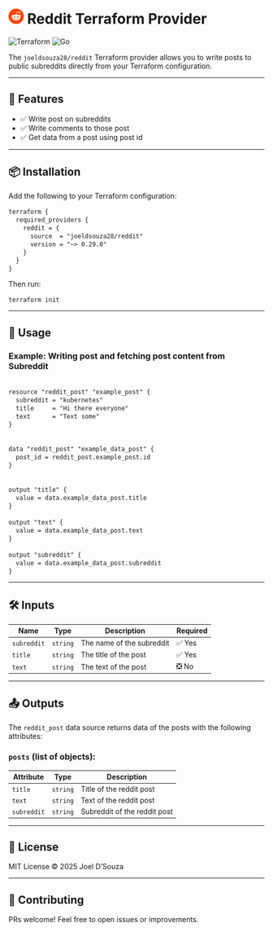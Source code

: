 
# <img src="https://raw.githubusercontent.com/joeldsouza28/terraform-provider-reddit/61657acd37cc130a849773ffe361f311a4be4c8b/reddit.png" width=30 height=30/> Reddit Terraform Provider

![Terraform](https://img.shields.io/badge/Terraform-Provider-blue?logo=terraform)
![Go](https://img.shields.io/badge/Built%20with-Go-00ADD8?logo=go)

The `joeldsouza28/reddit` Terraform provider allows you to write posts to public subreddits directly from your Terraform configuration.

---

## 🚀 Features

- ✅ Write post on subreddits
- ✅ Write comments to those post
- ✅ Get data from a post using post id
---

## 📦 Installation

Add the following to your Terraform configuration:

```hcl
terraform {
  required_providers {
    reddit = {
      source  = "joeldsouza28/reddit"
      version = "~> 0.29.0"
    }
  }
}
```

Then run:

```bash
terraform init
```

---

## 🔧 Usage

### Example: Writing post and fetching post content from Subreddit

```hcl

resource "reddit_post" "example_post" {
  subreddit = "kubernetes"
  title     = "Hi there everyone"
  text      = "Text some"
}


data "reddit_post" "example_data_post" {
  post_id = reddit_post.example_post.id
}


output "title" {
  value = data.example_data_post.title
}

output "text" {
  value = data.example_data_post.text
}

output "subreddit" {
  value = data.example_data_post.subreddit
}
```

---

## 🛠️ Inputs

| Name       | Type     | Description                         | Required |
|------------|----------|-----------------------------------|----------|
| `subreddit`| `string` | The name of the subreddit         | ✅ Yes   |
| `title`    | `string` | The title of the post             | ✅ Yes   |
| `text`     | `string` | The text of the post              | :negative_squared_cross_mark: No   |


---

## 📤 Outputs

The `reddit_post` data source returns data of the posts with the following attributes:

### `posts` (list of objects):

| Attribute    | Type     | Description                      |
|--------------|----------|---------------------------------|
| `title`      | `string` | Title of the reddit post         |
| `text`       | `string` | Text of the reddit post                  |
| `subreddit`  | `string` | Subreddit of the reddit post     |

---


## 📄 License

MIT License © 2025 Joel D’Souza

---

## 🙌 Contributing

PRs welcome! Feel free to open issues or improvements.

